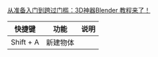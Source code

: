 

[从准备入门到跨过门槛：3D神器Blender 教程来了！](https://www.uisdc.com/blender-introductory-tutorial)



| 快捷键 | 功能 | 说明 |
|----------|-----------------------|--------------|
| Shift + A | 新建物体 | |




